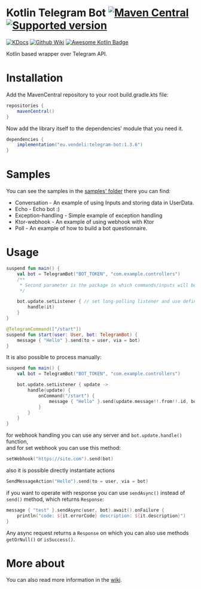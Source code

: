 # Kotlin Telegram Bot [![Maven Central](https://maven-badges.herokuapp.com/maven-central/eu.vendeli/telegram-bot/badge.svg)](https://maven-badges.herokuapp.com/maven-central/eu.vendeli/telegram-bot) [![Supported version](https://img.shields.io/badge/Telegram%20Bot%20API-6.1-blue)](https://core.telegram.org/bots/api-changelog#june-20-2022)

[![KDocs](https://img.shields.io/static/v1?label=Dokka&message=KDocs&color=blue&logo=kotlin)](https://vendelieu.github.io/telegram-bot/)
[![Github Wiki](https://img.shields.io/badge/Github-Wiki-green)](https://github.com/vendelieu/telegram-bot/wiki)
[![Awesome Kotlin Badge](https://kotlin.link/awesome-kotlin.svg)](https://github.com/KotlinBy/awesome-kotlin)

Kotlin based wrapper over Telegram API.

# Installation

Add the MavenCentral repository to your root build.gradle.kts file:

```gradle
repositories {
    mavenCentral()
}
```

Now add the library itself to the dependencies' module that you need it.

```gradle
dependencies {
    implementation("eu.vendeli:telegram-bot:1.3.6")
}
```

# Samples

You can see the samples in the [samples' folder](https://github.com/vendelieu/telegram-bot/tree/master/samples)
there you can find:

- Conversation - An example of using Inputs and storing data in UserData.
- Echo - Echo bot :)
- Exception-handling - Simple example of exception handling
- Ktor-webhook - An example of using webhook with Ktor
- Poll - An example of how to build a bot questionnaire.

# Usage

```kotlin
suspend fun main() {
    val bot = TelegramBot("BOT_TOKEN", "com.example.controllers")
    /**
     * Second parameter is the package in which commands/inputs will be searched.
     */

    bot.update.setListener { // set long-polling listener and use defined action over updates. 
        handle(it)
    }
}

@TelegramCommand(["/start"])
suspend fun start(user: User, bot: TelegramBot) {
    message { "Hello" }.send(to = user, via = bot)
}
```

It is also possible to process manually:

```kotlin
suspend fun main() {
    val bot = TelegramBot("BOT_TOKEN", "com.example.controllers")

    bot.update.setListener { update ->
        handle(update) {
            onCommand("/start") {
                message { "Hello" }.send(update.message!!.from!!.id, bot)
            }
        }
    }
}
```

for webhook handling you can use any server and `bot.update.handle()` function, \
and for set webhook you can use this method:

```kotlin
setWebhook("https://site.com").send(bot)
```

also it is possible directly instantiate actions

```kotlin
SendMessageAction("Hello").send(to = user, via = bot)
```

if you want to operate with response you can use `sendAsync()` instead of `send()` method, which returns `Response`:

```kotlin
message { "test" }.sendAsync(user, bot).await().onFailure {
    println("code: ${it.errorCode} description: ${it.description}")
}
```

Any async request returns a `Response` on which you can also use methods `getOrNull()` or `isSuccess()`.

# More about

You can also read more information in the [wiki](https://github.com/vendelieu/telegram-bot/wiki).